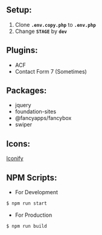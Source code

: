 ##  Setup:
1. Clone **`.env.copy.php`**  to  **`.env.php`** 
2. Change **`STAGE`** by **`dev`** 

##  Plugins:
- ACF
- Contact Form 7 (Sometimes)

##  Packages:
- jquery
- foundation-sites
- @fancyapps/fancybox
- swiper

##  Icons:
[Iconify](https://iconify.design/)

##  NPM Scripts:

* For Development
````bash
$ npm run start
````

* For Production
````bash
$ npm run build
````
